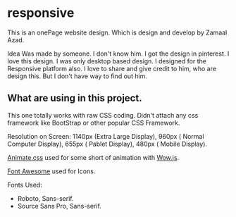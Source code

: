 # responsive
This is an onePage website design. Which is design and develop by Zamaal Azad.

Idea Was made by someone. I don't know him. I got the design in pinterest. I love this design. I was only desktop based design.
I designed for the Responsive platform also. I love to share and give credit to him, who are design this. But I don't have way to find out him.

## What are using in this project.
This one totally works with raw CSS coding. Didn't attach any css framework like BootStrap or other popular CSS Framework.

Resolution on Screen: 
1140px (Extra Large Display), 
960px ( Normal Computer Display), 
655px ( Pablet Display), 
480px ( Mobile Display).

[Animate.css](https://animate.style/) used for some short of animation with [Wow.js](https://wowjs.uk/).

[Font Awesome](https://www.fontawsome.com) used for Icons.

Fonts Used: 
 - Roboto, Sans-serif.
 - Source Sans Pro, Sans-serif.
